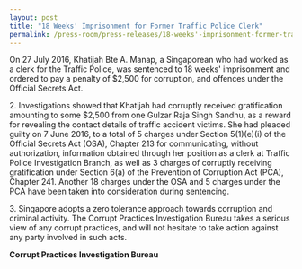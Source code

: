 ```yaml
---
layout: post
title: "18 Weeks' Imprisonment for Former Traffic Police Clerk"
permalink: /press-room/press-releases/18-weeks'-imprisonment-former-traffic-police-clerk/
---
```


On 27 July 2016, Khatijah Bte A. Manap, a Singaporean who had worked as a clerk for the Traffic Police, was sentenced to 18 weeks' imprisonment and ordered to pay a penalty of $2,500 for corruption, and offences under the Official Secrets Act.

2\. Investigations showed that Khatijah had corruptly received gratification amounting to some $2,500 from one Gulzar Raja Singh Sandhu, as a reward for revealing the contact details of traffic accident victims. She had pleaded guilty on 7 June 2016, to a total of 5 charges under Section 5(1)(e)(i) of the Official Secrets Act (OSA), Chapter 213 for communicating, without authorization, information obtained through her position as a clerk at Traffic Police Investigation Branch, as well as 3 charges of corruptly receiving gratification under Section 6(a) of the Prevention of Corruption Act (PCA), Chapter 241. Another 18 charges under the OSA and 5 charges under the PCA have been taken into consideration during sentencing.

3\. Singapore adopts a zero tolerance approach towards corruption and criminal activity. The Corrupt Practices Investigation Bureau takes a serious view of any corrupt practices, and will not hesitate to take action against any party involved in such acts.

**Corrupt Practices Investigation Bureau**
